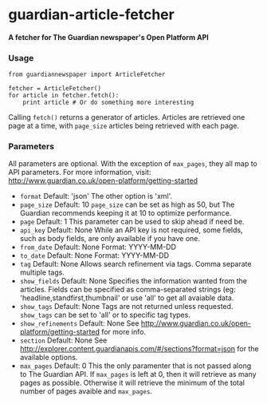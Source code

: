 # guardian-article-fetcher

#### A fetcher for The Guardian newspaper's Open Platform API

### Usage

    from guardiannewspaper import ArticleFetcher
    
    fetcher = ArticleFetcher()
    for article in fetcher.fetch():
        print article # Or do something more interesting
        
Calling `fetch()` returns a generator of articles. Articles are retrieved one 
page at a time, with `page_size` articles being retrieved with each page. 

### Parameters

All parameters are optional. With the exception of `max_pages`, they all map to
API parameters. For more information, visit:
http://www.guardian.co.uk/open-platform/getting-started

* `format`
  Default: 'json'
  The other option is 'xml'.
* `page_size`
  Default: 10
  `page_size` can be set as high as 50, but The Guardian recommends keeping it 
  at 10 to optimize performance.
* `page`
  Default: 1
  This parameter can be used to skip ahead if need be.
* `api_key`
  Default: None
  While an API key is not required, some fields, such as body fields, are only 
  available if you have one.
* `from_date`
  Default: None
  Format: YYYY-MM-DD
* `to_date`
  Default: None
  Format: YYYY-MM-DD
* `tag`
  Default: None
  Allows search refinement via tags. Comma separate multiple tags.
* `show_fields`
  Default: None
  Specifies the information wanted from the articles. Fields can be specified 
  as comma-separated strings (eg: 'headline,standfirst,thumbnail' or use 'all' 
  to get all avaiable data.
* `show_tags`
  Default: None
  Tags are not returned unless requested. `show_tags` can be set to 'all' or to
  specific tag types.
* `show_refinements`
  Default: None
  See http://www.guardian.co.uk/open-platform/getting-started for more info.
* `section`
  Default: None
  See http://explorer.content.guardianapis.com/#/sections?format=json for the
  available options.
* `max_pages`
  Default: 0
  This the only paramenter that is not passed along to The Guardian API. If 
  `max_pages` is left at 0, then it will retrieve as many pages as possible. 
  Otherwise it will retrieve the minimum of the total number of pages avaible 
  and `max_pages`.
  
